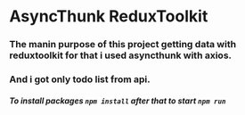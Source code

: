 # AsyncThunk ReduxToolkit

### The manin purpose of this project getting data with reduxtoolkit for that i used asyncthunk with axios.
### And i got only todo list from api.

##### To install packages `npm install` after that to start `npm run`
